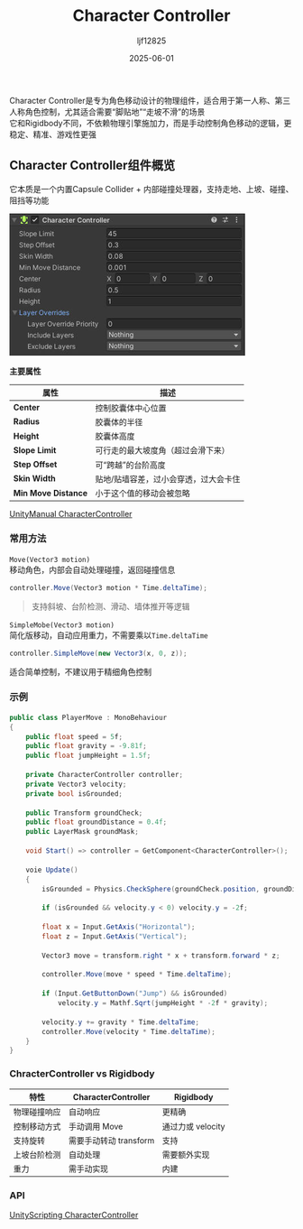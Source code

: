 ﻿---
title: "Character Controller"
date: 2025-06-01
categories: [Note]
tags: [Unity, Unity Component, Physics System]
author: "ljf12825"
summary: Introduction of Character Controller in Unity. Usage of Character Controller. Implement of Character Controller.
---
Character Controller是专为角色移动设计的物理组件，适合用于第一人称、第三人称角色控制，尤其适合需要“脚贴地”“走坡不滑”的场景  
它和Rigidbody不同，不依赖物理引擎施加力，而是手动控制角色移动的逻辑，更稳定、精准、游戏性更强  

## Character Controller组件概览
它本质是一个内置Capsule Collider + 内部碰撞处理器，支持走地、上坡、碰撞、阻挡等功能  

![CharacterControllerPanel](/assets/images/CharacterControllerPanel.jpg)

**主要属性**

| 属性                    | 描述                  |
| --------------------- | ------------------- |
| **Center**            | 控制胶囊体中心位置           |
| **Radius**            | 胶囊体的半径              |
| **Height**            | 胶囊体高度               |
| **Slope Limit**       | 可行走的最大坡度角（超过会滑下来）   |
| **Step Offset**       | 可“跨越”的台阶高度          |
| **Skin Width**        | 贴地/贴墙容差，过小会穿透，过大会卡住 |
| **Min Move Distance** | 小于这个值的移动会被忽略        |

[UnityManual CharacterController](https://docs.unity3d.com/Manual/class-CharacterController.html)

### 常用方法
`Move(Vector3 motion)`  
移动角色，内部会自动处理碰撞，返回碰撞信息
```cs
controller.Move(Vector3 motion * Time.deltaTime);
```
> 支持斜坡、台阶检测、滑动、墙体推开等逻辑

`SimpleMobe(Vector3 motion)`  
简化版移动，自动应用重力，不需要乘以`Time.deltaTime`  
```cs
controller.SimpleMove(new Vector3(x, 0, z));
```
适合简单控制，不建议用于精细角色控制

### 示例
```cs
public class PlayerMove : MonoBehaviour
{
    public float speed = 5f;
    public float gravity = -9.81f;
    public float jumpHeight = 1.5f;

    private CharacterController controller;
    private Vector3 velocity;
    private bool isGrounded;

    public Transform groundCheck;
    public float groundDistance = 0.4f;
    public LayerMask groundMask;

    void Start() => controller = GetComponent<CharacterController>();

    voie Update()
    {
        isGrounded = Physics.CheckSphere(groundCheck.position, groundDistance, groundMask);

        if (isGrounded && velocity.y < 0) velocity.y = -2f;

        float x = Input.GetAxis("Horizontal");
        float z = Input.GetAxis("Vertical");

        Vector3 move = transform.right * x + transform.forward * z;

        controller.Move(move * speed * Time.deltaTime);

        if (Input.GetButtonDown("Jump") && isGrounded)
            velocity.y = Mathf.Sqrt(jumpHeight * -2f * gravity);
        
        velocity.y += gravity * Time.deltaTime;
        controller.Move(velocity * Time.deltaTime);
    }
}
```
### ChracterController vs Rigidbody

| 特性     | CharacterController | Rigidbody     |
| ------ | ------------------- | ------------- |
| 物理碰撞响应 |  自动响应              |  更精确         |
| 控制移动方式 | 手动调用 Move           | 通过力或 velocity |
| 支持旋转   |  需要手动转动 transform  | 支持             |
| 上坡台阶检测 |  自动处理              |  需要额外实现      |
| 重力     |  需手动实现             |  内建          |


### API

[UnityScripting CharacterController](https://docs.unity3d.com/ScriptReference/CharacterController.html)

